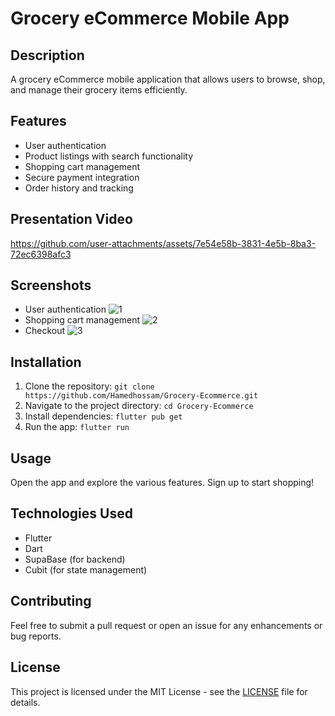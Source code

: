# Grocery eCommerce Mobile App

## Description
A grocery eCommerce mobile application that allows users to browse, shop, and manage their grocery items efficiently. 

## Features
- User authentication
- Product listings with search functionality
- Shopping cart management
- Secure payment integration
- Order history and tracking

## Presentation Video
https://github.com/user-attachments/assets/7e54e58b-3831-4e5b-8ba3-72ec6398afc3



## Screenshots
- User authentication
![1](https://github.com/user-attachments/assets/3e031eb8-d424-4d7c-acde-385f0a13b83e)
- Shopping cart management
![2](https://github.com/user-attachments/assets/180a2d86-6fa5-4517-addf-fd627897acc6)
- Checkout
![3](https://github.com/user-attachments/assets/1966e305-315e-496e-8272-1128847ddb2c)




## Installation
1. Clone the repository: `git clone https://github.com/Hamedhossam/Grocery-Ecommerce.git`
2. Navigate to the project directory: `cd Grocery-Ecommerce`
3. Install dependencies: `flutter pub get`
4. Run the app: `flutter run`

## Usage
Open the app and explore the various features. Sign up to start shopping!

## Technologies Used
- Flutter
- Dart
- SupaBase (for backend)
- Cubit (for state management)

## Contributing
Feel free to submit a pull request or open an issue for any enhancements or bug reports.

## License
This project is licensed under the MIT License - see the [LICENSE](LICENSE) file for details.
